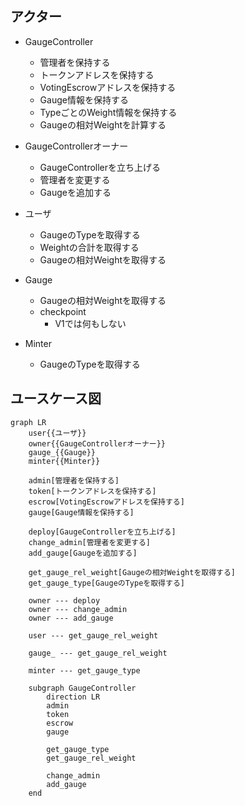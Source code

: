 ## アクター

- GaugeController

  - 管理者を保持する
  - トークンアドレスを保持する
  - VotingEscrowアドレスを保持する
  - Gauge情報を保持する
  - TypeごとのWeight情報を保持する
  - Gaugeの相対Weightを計算する

- GaugeControllerオーナー
  - GaugeControllerを立ち上げる
  - 管理者を変更する
  - Gaugeを追加する
- ユーザ
  - GaugeのTypeを取得する
  - Weightの合計を取得する
  - Gaugeの相対Weightを取得する
- Gauge
  - Gaugeの相対Weightを取得する
  - checkpoint
    - V1では何もしない
- Minter
  - GaugeのTypeを取得する

## ユースケース図

```mermaid
graph LR
    user{{ユーザ}}
    owner{{GaugeControllerオーナー}}
    gauge_{{Gauge}}
    minter{{Minter}}

    admin[管理者を保持する]
    token[トークンアドレスを保持する]
    escrow[VotingEscrowアドレスを保持する]
    gauge[Gauge情報を保持する]

    deploy[GaugeControllerを立ち上げる]
    change_admin[管理者を変更する]
    add_gauge[Gaugeを追加する]

    get_gauge_rel_weight[Gaugeの相対Weightを取得する]
    get_gauge_type[GaugeのTypeを取得する]

    owner --- deploy
    owner --- change_admin
    owner --- add_gauge

    user --- get_gauge_rel_weight

    gauge_ --- get_gauge_rel_weight

    minter --- get_gauge_type

    subgraph GaugeController
        direction LR
        admin
        token
        escrow
        gauge

        get_gauge_type
        get_gauge_rel_weight

        change_admin
        add_gauge
    end
```
